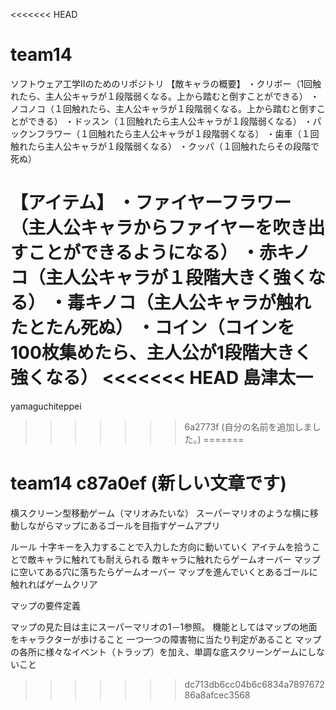 <<<<<<< HEAD
# team14
ソフトウェア工学Ⅱのためのリポジトリ
【敵キャラの概要】
・クリボー（1回触れたら、主人公キャラが１段階弱くなる。上から踏むと倒すことができる）
・ノコノコ（１回触れたら、主人公キャラが１段階弱くなる。上から踏むと倒すことができる）
・ドッスン（１回触れたら主人公キャラが１段階弱くなる）
・パックンフラワー（１回触れたら主人公キャラが１段階弱くなる）
・歯車（１回触れたら主人公キャラが１段階弱くなる）
・クッパ（１回触れたらその段階で死ぬ）


【アイテム】
・ファイヤーフラワー（主人公キャラからファイヤーを吹き出すことができるようになる）
・赤キノコ（主人公キャラが１段階大きく強くなる）
・毒キノコ（主人公キャラが触れたとたん死ぬ）
・コイン（コインを100枚集めたら、主人公が1段階大きく強くなる）
<<<<<<< HEAD
島津太一
=======
yamaguchiteppei
>>>>>>> 6a2773f (自分の名前を追加しました。)
=======

# team14 c87a0ef (新しい文章です)
横スクリーン型移動ゲーム（マリオみたいな）
スーパーマリオのような横に移動しながらマップにあるゴールを目指すゲームアプリ

ルール
十字キーを入力することで入力した方向に動いていく
アイテムを拾うことで敵キャラに触れても耐えられる
敵キャラに触れたらゲームオーバー
マップに空いてある穴に落ちたらゲームオーバー
マップを進んでいくとあるゴールに触れればゲームクリア



マップの要件定義

マップの見た目は主にスーパーマリオの1－1参照。
機能としてはマップの地面をキャラクターが歩けること
一つ一つの障害物に当たり判定があること
マップの各所に様々なイベント（トラップ）を加え、単調な底スクリーンゲームにしないこと
>>>>>>> dc713db6cc04b6c6834a789767286a8afcec3568
